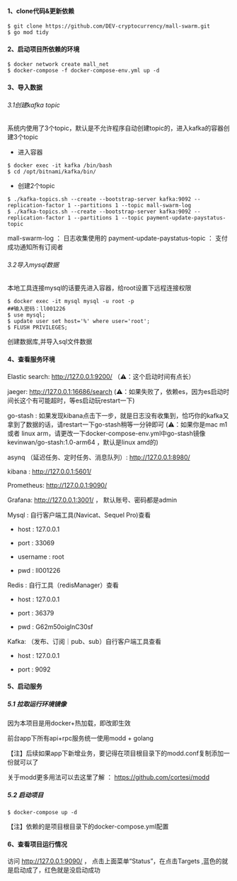 #### 1、clone代码&更新依赖

```shell
$ git clone https://github.com/DEV-cryptocurrency/mall-swarm.git
$ go mod tidy
```

#### 2、启动项目所依赖的环境

```shell
$ docker network create mall_net
$ docker-compose -f docker-compose-env.yml up -d
```
#### 3、导入数据
###### 3.1创建kafka topic
系统内使用了3个topic，默认是不允许程序自动创建topic的，进入kafka的容器创建3个topic
* 进入容器

```shell
$ docker exec -it kafka /bin/bash
$ cd /opt/bitnami/kafka/bin/
```

* 创建2个topic
```shell
$ ./kafka-topics.sh --create --bootstrap-server kafka:9092 --replication-factor 1 --partitions 1 --topic mall-swarm-log
$ ./kafka-topics.sh --create --bootstrap-server kafka:9092 --replication-factor 1 --partitions 1 --topic payment-update-paystatus-topic

```

mall-swarm-log ： 日志收集使用的
payment-update-paystatus-topic ： 支付成功通知所有订阅者

###### 3.2导入mysql数据

本地工具连接mysql的话要先进入容器，给root设置下远程连接权限

```shell
$ docker exec -it mysql mysql -u root -p
##输入密码：ll001226
$ use mysql;
$ update user set host='%' where user='root';
$ FLUSH PRIVILEGES;
```
创建数据库,并导入sql文件数据

#### 4、查看服务环境

Elastic search: http://127.0.0.1:9200/ （⚠️：这个启动时间有点长）

jaeger: http://127.0.0.1:16686/search  (⚠️：如果失败了，依赖es，因为es启动时间长这个有可能超时，等es启动玩restart一下)

go-stash :  如果发现kibana点击下一步，就是日志没有收集到，恰巧你的kafka又拿到了数据的话，请restart一下go-stash稍等一分钟即可  (⚠️：如果你是mac m1或者 linux arm，请更改一下docker-compose-env.yml中go-stash镜像 kevinwan/go-stash:1.0-arm64 ，默认是linux amd的)

asynq （延迟任务、定时任务、消息队列）: http://127.0.0.1:8980/

kibana  : http://127.0.0.1:5601/

Prometheus: http://127.0.0.1:9090/

Grafana: http://127.0.0.1:3001/  ， 默认账号、密码都是admin

[//]: # (Akhq: http://127.0.0.1:9050/  ， 默认账号、密码都是admin)

Mysql :  自行客户端工具(Navicat、Sequel Pro)查看

- host : 127.0.0.1

- port : 33069

- username : root

- pwd : ll001226

Redis :  自行工具（redisManager）查看

- host : 127.0.0.1

- port : 36379

- pwd : G62m50oigInC30sf

Kafka:  （发布、订阅｜pub、sub）自行客户端工具查看

- host : 127.0.0.1

- port : 9092

#### 5、启动服务

##### 5.1 拉取运行环境镜像

因为本项目是用docker+热加载，即改即生效

前台app下所有api+rpc服务统一使用modd + golang

【注】后续如果app下新增业务，要记得在项目根目录下的modd.conf复制添加一份就可以了

 关于modd更多用法可以去这里了解 ： https://github.com/cortesi/modd

##### 5.2 启动项目

```shell
$ docker-compose up -d 
```

【注】依赖的是项目根目录下的docker-compose.yml配置

#### 6、查看项目运行情况

访问 http://127.0.0.1:9090/ ， 点击上面菜单“Status”，在点击Targets ,蓝色的就是启动成了，红色就是没启动成功